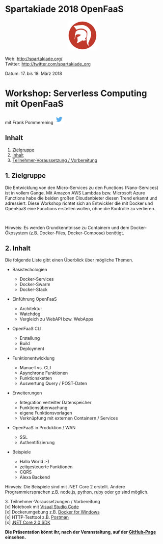# Spartakiade 2018 OpenFaaS

<p align="center"><img src="images/logo_spartakiade.png" width=100/></p>

Web: http://spartakiade.org/  
Twitter: http://twitter.com/spartakiade_org

Datum: 17. bis 18. März 2018

# Workshop: Serverless Computing mit OpenFaaS
mit Frank Pommerening <a href="https://twitter.com/fpommerening"><img src="images/TwitterLogo.png" alt="Follow @fpommerening" width=30/></a> 

## Inhalt
1. [Zielgruppe](#zielgruppe)
2. [Inhalt](#inhalt)
3. [Teilnehmer-Voraussetzung / Vorbereitung](#voraussetzungen)

<a name="zielgruppe"></a>
## 1. Zielgruppe
Die Entwicklung von den Micro-Services zu den Functions (Nano-Services) ist in vollem Gange. Mit Amazon AWS Lambdas bzw. Microsoft Azure Functions habe die beiden großen Cloudanbieter diesen Trend erkannt und adressiert. Diese Workshop richtet sich an Entwickler die mit Docker und OpenFaaS eine Functions erstellen wollen, ohne die Kontrolle zu verlieren.

<br />

Hinweis: Es werden Grundkenntnisse zu Containern und dem Docker-Ökosystem (z.B. Docker-Files, Docker-Compose) benötigt.

## 2. Inhalt
Die folgende Liste gibt einen Überblick über mögliche Themen.
- Basistechologien
  - Docker-Services
  - Docker-Swarm
  - Docker-Stack
  
- Einführung OpenFaaS
  - Architektur
  - Watchdog
  - Vergleich zu WebAPI bzw. WebApps
 
- OpenFaaS CLI
  - Erstellung
  - Build
  - Deployment

- Funktionentwicklung
  - Manuell vs. CLI
  - Asynchrone Funktionen
  - Funktionsketten
  - Auswertung Query / POST-Daten

- Erweiterungen
  - Integration verteilter Datenspeicher
  - Funktionsüberwachung
  - eigene Funktionsvorlagen
  - Verknüpfung mit externen Containern / Services

- OpenFaaS in Produktion / WAN
  - SSL
  - Authentifizierung

- Beispiele
  - Hallo World :-)
  - zeitgesteuerte Funktionen
  - CQRS
  - Alexa Backend
      
Hinweis: Die Beispiele sind mit .NET Core 2 erstellt. Andere Programmiersprachen z.B. node.js, python, ruby oder go sind möglich. 

<a name="voraussetzungen"></a>
3. Teilnehmer-Voraussetzungen / Vorbereitung<br />
[x] Notebook mit <a href="https://code.visualstudio.com/" target="_blank">Visual Studio Code</a><br />
[x] Dockerumgebung z.B. <a href="https://docs.docker.com/docker-for-windows/" target="_blank"> Docker for Windows</a> <br/>
[x] HTTP-Testtool z.B. <a href="https://www.getpostman.com/" target="_blank">Postman</a><br />
[x] <a href="https://www.microsoft.com/net/core#windowscmd" target="_blank">.NET Core 2.0 SDK </a><br />

<b>Die Präsentation könnt ihr, nach der Veranstaltung, auf der <a href="https://fpommerening.github.io/Spartakiade2018-OpenFaaS/#/" target="_blank">GitHub-Page</a> einsehen.</b>
